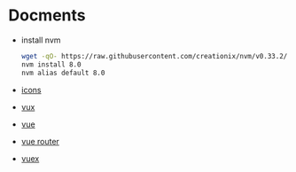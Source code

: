 # Docments

- install nvm

  ```bash
  wget -qO- https://raw.githubusercontent.com/creationix/nvm/v0.33.2/install.sh | zsh
  nvm install 8.0
  nvm alias default 8.0
  ```

- [icons](http://fontawesome.io/)
- [vux](https://vux.li)
- [vue](https://vuejs.org/v2/guide/)
- [vue router](https://router.vuejs.org/en/)
- [vuex](https://vuex.vuejs.org/en/)
